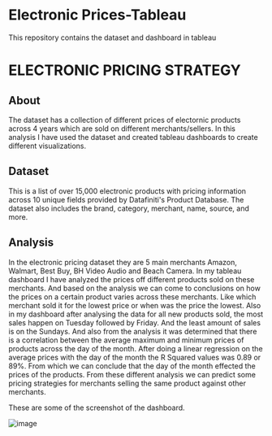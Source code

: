 # Electronic Prices-Tableau
This repository contains the dataset and dashboard in tableau

# ELECTRONIC PRICING STRATEGY

## About
The dataset has a collection of different prices of electornic products across 4 years which are sold on different merchants/sellers. In this analysis I have used the dataset and created tableau dashboards to create different visualizations.

## Dataset
This is a list of over 15,000 electronic products with pricing information across 10 unique fields provided by Datafiniti's Product Database. The dataset also includes the brand, category, merchant, name, source, and more.

## Analysis
In the electronic pricing dataset they are 5 main merchants Amazon, Walmart, Best Buy, BH Video Audio and Beach Camera. In my tableau dashboard I have analyzed the prices off different products sold on these merchants. And based on the analysis we can come to conclusions on how the prices on a certain product varies across these merchants. Like which merchant sold it for the lowest price or when was the price the lowest. 
Also in my dashboard after analysing the data for all new products sold, the most sales happen on Tuesday followed by Friday. And the least amount of sales is on the Sundays.
And also from the analysis it was determined that there is a correlation between the average maximum and minimum prices of products across the day of the month. After doing a linear regression on the average prices with the day of the month the R Squared values was 0.89 or 89%. From which we can conclude that the day of the month effected the prices of the products. 
From these different analysis we can predict some pricing strategies for merchants selling the same product against other merchants. 

These are some of the screenshot of the dashboard.

![image](https://user-images.githubusercontent.com/28640188/67252904-214a1480-f443-11e9-84e9-60e8f52166fb.png)


